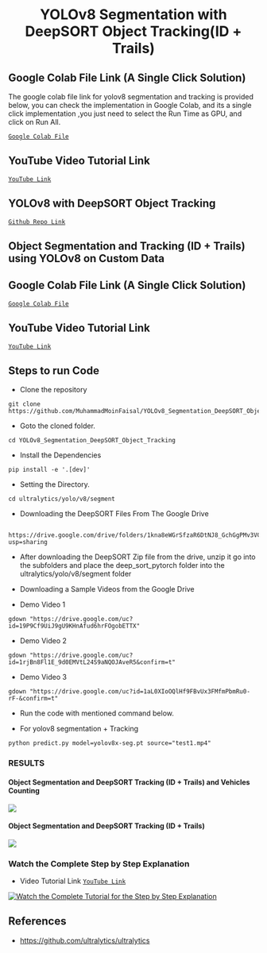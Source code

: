 <H1 align="center">
YOLOv8 Segmentation with DeepSORT Object Tracking(ID + Trails) </H1>

## Google Colab File Link (A Single Click Solution)
The google colab file link for yolov8 segmentation and tracking is provided below, you can check the implementation in Google Colab, and its a single click implementation
,you just need to select the Run Time as GPU, and click on Run All.

[`Google Colab File`](https://colab.research.google.com/drive/1wRkrquf_HMV7tyKy2zDAuqqK9G4zZub5?usp=sharing)

## YouTube Video Tutorial Link

[`YouTube Link`](https://www.youtube.com/watch?v=0JIPNk21ivU)


## YOLOv8 with DeepSORT Object Tracking

[`Github Repo Link`](https://github.com/JeanKevInga/Deteccion_de_Velocidad.git)

## Object Segmentation and Tracking (ID + Trails)  using YOLOv8 on Custom Data
## Google Colab File Link (A Single Click Solution)
[`Google Colab File`](https://colab.research.google.com/drive/1cnr9Jjj5Pag5myK6Ny8v5gtHgOqf6uoF?usp=sharing)

## YouTube Video Tutorial Link

[`YouTube Link`](https://www.youtube.com/watch?v=e-uzr2Sm0DA)

## Steps to run Code

- Clone the repository
```
git clone https://github.com/MuhammadMoinFaisal/YOLOv8_Segmentation_DeepSORT_Object_Tracking.git
```
- Goto the cloned folder.
```
cd YOLOv8_Segmentation_DeepSORT_Object_Tracking
```
- Install the Dependencies
```
pip install -e '.[dev]'

```
- Setting the Directory.
```
cd ultralytics/yolo/v8/segment

```
- Downloading the DeepSORT Files From The Google Drive 
```

https://drive.google.com/drive/folders/1kna8eWGrSfzaR6DtNJ8_GchGgPMv3VC8?usp=sharing
```
- After downloading the DeepSORT Zip file from the drive, unzip it go into the subfolders and place the deep_sort_pytorch folder into the ultralytics/yolo/v8/segment folder

- Downloading a Sample Videos from the Google Drive
- Demo Video 1
```
gdown "https://drive.google.com/uc?id=19P9Cf9UiJ9gU9KHnAfud6hrFOgobETTX"
```

- Demo Video 2
```
gdown "https://drive.google.com/uc?id=1rjBn8Fl1E_9d0EMVtL24S9aNQOJAveR5&confirm=t"
```
- Demo Video 3
```
gdown "https://drive.google.com/uc?id=1aL0XIoOQlHf9FBvUx3FMfmPbmRu0-rF-&confirm=t"
```
- Run the code with mentioned command below.

- For yolov8 segmentation + Tracking
```
python predict.py model=yolov8x-seg.pt source="test1.mp4"
```

### RESULTS

#### Object Segmentation and DeepSORT Tracking (ID + Trails) and Vehicles Counting
![](./ultralytics/figure_speed.png)

#### Object Segmentation and DeepSORT Tracking (ID + Trails)

![](./ultralytics/figure2.png)

### Watch the Complete Step by Step Explanation

- Video Tutorial Link  [`YouTube Link`](https://www.youtube.com/watch?v=0JIPNk21ivU)


[![Watch the Complete Tutorial for the Step by Step Explanation](https://img.youtube.com/vi/0JIPNk21ivU/0.jpg)]([https://www.youtube.com/watch?v=0JIPNk21ivU&t=244s](https://www.youtube.com/watch?v=0JIPNk21ivU))


## References
- https://github.com/ultralytics/ultralytics

